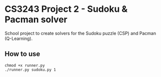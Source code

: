 # CS3243 Project 2 - Sudoku & Pacman solver

School project to create solvers for the Sudoku puzzle (CSP) and Pacman
(Q-Learning).

## How to use

```
chmod +x runner.py
./runner.py sudoku.py 1
```
